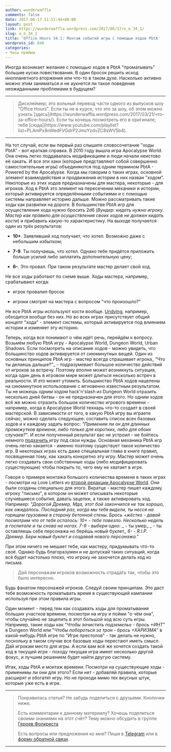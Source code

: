 ```yaml
---
author: wunderwaffla
comments: false
date: 2017-06-17 11:51:44+00:00
layout: post
link: https://wunderwaffla.wordpress.com/2017/06/17/o_o_34_1/
slug: o_o_34_1
title: 'Office Hours 34.1: Монтаж событий игры с помощью ходов PbtA'
wordpress_id: 848
categories:
- Часы приёма
---
```


Иногда возникает желание с помощью ходов в PbtA "проматывать" большие куски повествования. В один бросок решить исход инопланетного вторжения или что-то в таком духе. Насколько активно можно этим заниматься и не аукнется ли такое поведение неожиданными проблемами в будущем?<!-- more -->



* * *





<blockquote>Дисклеймер: это вольный перевод части одного из выпусков шоу "Office Hours". Если ты не в курсе, что это за шоу, об этом можно узнать [здесь](https://wunderwaffla.wordpress.com/2017/03/21/что-за-office-hours/). Если ты хочешь посмотреть его в оригинале, тебе [сюда](https://www.youtube.com/playlist?list=PLAmPx8nWedFVGdrP2JmcYzdvZC8sWV5b4).</blockquote>





* * *



На тот случай, если вы первый раз слышите словосочетание "ходы PbtA" - вот краткая справка. В 2010 году вышла игра Apocalypse World. Она очень легко поддавалась модификациям и люди начали неистово её хакать. И все эти хаки (которые представляют собой совершенно самостоятельные игры) объединяются под одним термином PbtA - Powered by the Apocalypse. Когда мы говорим о таких играх, основной элемент взаимодействия и продвижения истории в них назван "ходом". Некоторые из этих ходов предназначены для мастера, некоторые - для игроков. Ход в PbtA это элемент на пересечении механики и истории, который активируется определёнными событиями и с помощью системы направляет историю дальше. Можно рассматривать такие ходы как развилки на дороге. В большинстве PbtA игр для осуществления хода нужно бросить 2d6 (_Вундер: кидать нужно игроку. Мастер как правило для осуществления своих ходов не должен кидать кости_) и прибавить какую-то характеристику. На выходе получается один из трёх результатов:




    
  * **10+**. Заявлявший ход получает, что хотел. Возможно даже с небольшим избытком;

    
  * **7-9**. Ты получаешь, что хотел. Однако тебе придётся приложить больше усилий либо заплатить дополнительную цену;

    
  * **6-**. Это провал. При таком результате мастер делает свой ход.



Не все ходы работают по схеме выше. Ходы мастера, например, срабатывают когда:


    
  * игрок провалил бросок

    
  * игроки смотрят на мастера с вопросом "что произошло?"



Не все PbtA игры используют кости вообще. [Undying](http://www.drivethrurpg.com/product/174206/Undying), например, обходится вообще без них. Но во всех играх присутствует общий концепт "хода" - элемент системы, который активируется под влиянием истории и изменяет эту историю.

Теперь, когда все понимают о чём идёт речь, перейдём к вопросу. Возьмём любую PbtA игру - Apocalypse World, Dungeon World, Urban Shadows. Если посмотреть на описание ходов - можно увидеть, что большинство ходов активируется от сиюминутных вещей. Один из основных принципов PbtA игр - мастер всегда спрашивает игрока_ "Что ты делаешь дальше?"_ - подразумевает большое количество действий от игроков за встречу. Поэтому вполне может возникнуть ситуация, когда один день в игровом мире может длиться несколько встреч в реальности. И это может утомить. Большинство PbtA ходов нацелены на сиюминутное использование с мгновенно известным результатом. Ты не можешь одним ходом hack'n'slash из Dungeon World отразить несколько дней битвы - он не предназначен для этого.
Но одним ходов всё же можно отразить большое количество игрового времени - например, когда в Apocalypse World технарь что-то создает в своей мастерской. В зависимости от того, в какую PbtA игру вы играете сейчас, можно сделать следующее: составить список всех базовых ходов и к каждому задать вопрос: _"Применим ли он для длинных промежутков времени, либо только для коротких, либо для обоих случаев?"_. И если полученный результат вас не устроил - не бойтесь немного [подхачить ](https://wunderwaffla.wordpress.com/2017/04/15/office-hours-1-3-%d1%87%d1%82%d0%be-%d0%bc%d0%b0%d1%81%d1%82%d0%b5%d1%80-%d0%b4%d0%be%d0%bb%d0%b6%d0%b5%d0%bd-%d1%83%d1%87%d0%b8%d1%82%d1%8b%d0%b2%d0%b0%d1%82%d1%8c-%d0%ba%d0%be%d0%b3%d0%b4%d0%b0/)игру под свои нужды. Основная механика PbtA игр очень легко хакается - именно поэтому существует такое количество игр. В некоторых играх есть даже специальная глава в книге правил, посвященная тому, как хакать конкретно эту игру. Мастер может очень легко создавать свои собственные ходы (либо модифицировать существующие) чтобы покрыть то, чего ему не хватает в игре.

Говоря о примере монтажа большого количества времени в таких играх - посмотри на Love Letters из [второй редакции Apocalypse World](http://www.drivethrurpg.com/product/194344/Apocalypse-World-2nd-Ed). Они были созданы специально для этого. Вкратце - мастер пишет каждому игроку "письмо", в котором он может описывать некоторые случившиеся события, давать зацепки, а также активировать ход. Например:
_"Дорогой Дремер,_
_Мда, этот бой закончился не так хорошо, как ожидалось. Последний раз, когда мы тебя видели, ты несся на горящем грузовике в сторону бетонной стены. Брось +жёстко - давай посмотрим что от тебя осталось:_
_10+ - тебе повезло. Несколько недель в госпитале и ты снова на ногах._
_7-9 - выбери одно:_
_ - ты умер_
_ - ты оставляешь себе персонажа но берёшь новый буклет_
_6- - R.I.P. Дремер. Бери новый буклет и создавай нового персонажа."_

При этом ничего не мешает тебе, как мастеру, придумывать что-то своё. Однако будь благоразумен и не допускай таких ситуаций, когда всё будет настолько плохо, что игроку не захочется делать ход из письма.



<blockquote>Дай персонажам игроков возможность страдать так, чтобы это было интересно.</blockquote>



Будь фанатом персонажей игроков. Следуй своим принципам. Это даст тебе возможность проматывать время в существующей кампании используя при этом правила игры.

Один момент - перед тем как создавать ходы для проматывания больших участков времени, посмотри на игру и пойми "о чём она", чтобы случайно не зацепить в этот большой ход всю суть игры. Например, такие ходы как "_Чтобы зачистить подземелье - брось +ИНТ_" в Dungeon World или "_Чтобы побороться за трон - брось +ХАРИЗМА_" в какой-нибудь PbtA игре по "Игре престолов" - так делать не нужно, поскольку в таком случае все базовые ходы перестают иметь смысл. Дай игрокам место для игры. А если вам всё же хочется создать такой ход в текущей игре - походу текущая игра имеет несколько другой фокус, и лучшим решением будет найти другую систему.

Итак, ходы PbtA и монтаж времени. Посмотри на существующие ходы - применимы ли они для этого? Если нет - добавляй правила, которые расширят и обогатят игру. Но не проходи мимо тех вкусных штук, которые уже есть в игре.



* * *





<blockquote>Понравилась статья? Не забудь поделиться с друзьями. Кнопочки ниже.

Есть комментарии к данному материалу? Хочешь поделиться своими знаниями на этот счёт? Тему можно обсудить в группе [Героев Фолкреста](https://vk.com/heroesoffallcrest)

Есть вопросы или предложения ко мне? Пиши в [Telegram](https://t.me/wunderwaffla) или в [форму обратной связи](https://wunderwaffla.wordpress.com/contact/).</blockquote>





* * *





